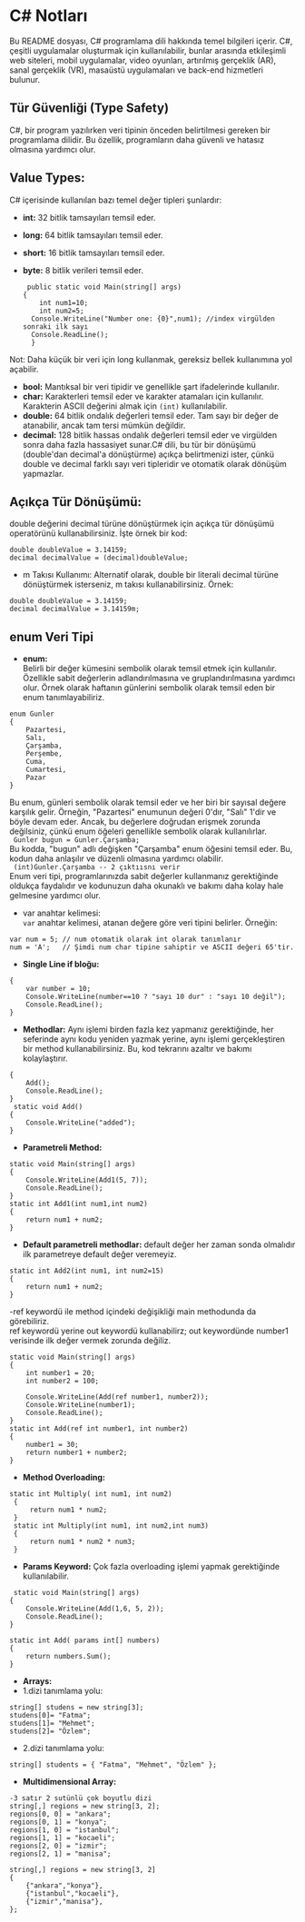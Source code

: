 # C# Notları

Bu README dosyası, C# programlama dili hakkında temel bilgileri içerir. C#, çeşitli uygulamalar oluşturmak için kullanılabilir, bunlar arasında etkileşimli web siteleri, mobil uygulamalar, video oyunları, artırılmış gerçeklik (AR), sanal gerçeklik (VR), masaüstü uygulamaları ve back-end hizmetleri bulunur.

## Tür Güvenliği (Type Safety)

C#, bir program yazılırken veri tipinin önceden belirtilmesi gereken bir programlama dilidir. Bu özellik, programların daha güvenli ve hatasız olmasına yardımcı olur.

## Value Types: 
C# içerisinde kullanılan bazı temel değer tipleri şunlardır:

- **int:** 32 bitlik tamsayıları temsil eder.
- **long:** 64 bitlik tamsayıları temsil eder.
- **short:** 16 bitlik tamsayıları temsil eder.
- **byte:** 8 bitlik verileri temsil eder.
  
  ```
   public static void Main(string[] args)
  {
      int num1=10;
      int num2=5;
    Console.WriteLine("Number one: {0}",num1); //index virgülden sonraki ilk sayı
    Console.ReadLine();
    }
  ```
Not: Daha küçük bir veri için long kullanmak, gereksiz bellek kullanımına yol açabilir.

- **bool:** Mantıksal bir veri tipidir ve genellikle şart ifadelerinde kullanılır.
- **char:** Karakterleri temsil eder ve karakter atamaları için kullanılır. Karakterin ASCII değerini almak için `(int)` kullanılabilir.
- **double:** 64 bitlik ondalık değerleri temsil eder. Tam sayı bir değer de atanabilir, ancak tam tersi mümkün değildir.
- **decimal:** 128 bitlik hassas ondalık değerleri temsil eder ve virgülden sonra daha fazla hassasiyet sunar.C# dili, bu tür bir dönüşümü (double'dan decimal'a dönüştürme) açıkça belirtmenizi ister, çünkü double ve decimal farklı sayı veri tipleridir ve otomatik olarak dönüşüm yapmazlar.

 ## Açıkça Tür Dönüşümü:
double değerini decimal türüne dönüştürmek için açıkça tür dönüşümü operatörünü kullanabilirsiniz. İşte örnek bir kod:

```
double doubleValue = 3.14159;
decimal decimalValue = (decimal)doubleValue;
```

- m Takısı Kullanımı:
Alternatif olarak, double bir literali decimal türüne dönüştürmek isterseniz, m takısı kullanabilirsiniz. Örnek:
 
```
double doubleValue = 3.14159;
decimal decimalValue = 3.14159m;
```

## enum Veri Tipi

- **enum:** <br> Belirli bir değer kümesini sembolik olarak temsil etmek için kullanılır. Özellikle sabit değerlerin adlandırılmasına ve gruplandırılmasına yardımcı olur. Örnek olarak haftanın günlerini sembolik olarak temsil eden bir enum tanımlayabiliriz.

```
enum Gunler
{
    Pazartesi,
    Salı,
    Çarşamba,
    Perşembe,
    Cuma,
    Cumartesi,
    Pazar
}
```
Bu enum, günleri sembolik olarak temsil eder ve her biri bir sayısal değere karşılık gelir.
Örneğin, "Pazartesi" enumunun değeri 0'dır, "Salı" 1'dir ve böyle devam eder. Ancak, bu değerlere doğrudan erişmek zorunda değilsiniz, çünkü enum öğeleri genellikle sembolik olarak kullanılırlar.
<br>
``` Gunler bugun = Gunler.Çarşamba;```<br>
Bu kodda, "bugun" adlı değişken "Çarşamba" enum öğesini temsil eder. Bu, kodun daha anlaşılır ve düzenli olmasına yardımcı olabilir.
 <br>
``` (int)Gunler.Çarşamba -- 2 çıktıısnı verir```<br>
Enum veri tipi, programlarınızda sabit değerler kullanmanız gerektiğinde oldukça faydalıdır ve kodunuzun daha okunaklı ve bakımı daha kolay hale gelmesine yardımcı olur.
- var anahtar kelimesi: <br>
`var` anahtar kelimesi, atanan değere göre veri tipini belirler. Örneğin:
```
var num = 5; // num otomatik olarak int olarak tanımlanır
num = 'A';   // Şimdi num char tipine sahiptir ve ASCII değeri 65'tir.
```
- **Single Line if bloğu:**
```static void Main(string[] args)
{
    var number = 10;
    Console.WriteLine(number==10 ? "sayı 10 dur" : "sayı 10 değil");
    Console.ReadLine();
}
```
- **Methodlar:**
Aynı işlemi birden fazla kez yapmanız gerektiğinde, her seferinde aynı kodu yeniden yazmak yerine, aynı işlemi gerçekleştiren bir method kullanabilirsiniz. Bu, kod tekrarını azaltır ve bakımı kolaylaştırır.

```static void Main(string[] args)
{
    Add();
    Console.ReadLine();
}
 static void Add()
{
    Console.WriteLine("added");
}
```
- **Parametreli Method:**
```
static void Main(string[] args)
{
    Console.WriteLine(Add1(5, 7));
    Console.ReadLine();
}
static int Add1(int num1,int num2)
{
    return num1 + num2;
}
```
- **Default parametreli methodlar:**
default değer her zaman sonda olmalıdır ilk parametreye default değer veremeyiz.<br>

```
static int Add2(int num1, int num2=15)
{
    return num1 + num2;
}
```

-ref keywordü ile method içindeki değişikliği main methodunda da görebiliriz.<br>
ref keywordü yerine out keywordü kullanabilirz; out keywordünde number1 verisinde ilk değer vermek zorunda değiliz.<br>
```
static void Main(string[] args)
{
    int number1 = 20;
    int number2 = 100;

    Console.WriteLine(Add(ref number1, number2));
    Console.WriteLine(number1);
    Console.ReadLine();
}
static int Add(ref int number1, int number2)
{
    number1 = 30;
    return number1 + number2;
}
```
- **Method Overloading:**

```
static int Multiply( int num1, int num2)
 {
     return num1 * num2;
 }
 static int Multiply(int num1, int num2,int num3)
 {
     return num1 * num2 * num3;
 }
 ```

- **Params Keyword:** Çok fazla overloading işlemi yapmak gerektiğinde kullanılabilir.<br>

```
 static void Main(string[] args)
{
    Console.WriteLine(Add(1,6, 5, 2));
    Console.ReadLine();
}
 
static int Add( params int[] numbers)
{
    return numbers.Sum();
}
```
- **Arrays:**
- 1.dizi tanımlama yolu: <br>

```
string[] studens = new string[3];
studens[0]= "Fatma";
studens[1]= "Mehmet";
studens[2]= "Özlem";
```
- 2.dizi tanımlama yolu: <br>

```string[] students = { "Fatma", "Mehmet", "Özlem" };```
- **Multidimensional Array:**

```
-3 satır 2 sutünlü çok boyutlu dizi
string[,] regions = new string[3, 2];
regions[0, 0] = "ankara";
regions[0, 1] = "konya";
regions[1, 0] = "istanbul";
regions[1, 1] = "kocaeli";
regions[2, 0] = "izmir";
regions[2, 1] = "manisa";
```
 
```
string[,] regions = new string[3, 2]
{
    {"ankara","konya"},
    {"istanbul","kocaeli"},
    {"izmir","manisa"},
};
```
